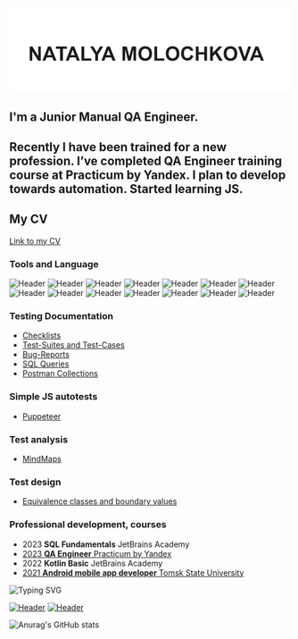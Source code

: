 [![Header](https://github.com/Molochkova/molochkova/blob/main/assets/header.png)](https://vladimir.hh.ru/resume/4e201b0cff0b9da9950039ed1f5763424b6d49/)

## I'm a Junior Manual QA Engineer.

## Recently I have been trained for a new profession. I’ve completed QA Engineer training course at Practicum by Yandex. I plan to develop towards automation. Started learning JS.

## My CV

[Link to my CV](https://drive.google.com/file/d/18e-oqPnRR0QMIwnzmakVtxf7h4CiUmF9/view?usp=sharing/)

### Tools and Language

![Header](https://img.shields.io/badge/Postman-090909?style=for-the-badge&logo=postman&logoColor=f76935)
![Header](https://img.shields.io/badge/Github-090909?style=for-the-badge&logo=github&logoColor=8cc4d7)
![Header](https://img.shields.io/badge/MySQL-090909?style=for-the-badge&logo=mysql&logoColor=00618a)
![Header](https://img.shields.io/badge/PostgreSQL-090909?style=for-the-badge&logo=postgresql&logoColor=0074d0)
![Header](https://img.shields.io/badge/DevTools-090909?style=for-the-badge&logo=googlechrome&logoColor=2674f2)
![Header](https://img.shields.io/badge/AndroidStudio-090909?style=for-the-badge&logo=androidstudio&logoColor=3ad07d)
![Header](https://img.shields.io/badge/CharlesProxy-090909?style=for-the-badge&logo=charlesproxy&logoColor=8cc4d7)
![Header](https://img.shields.io/badge/Swagger-090909?style=for-the-badge&logo=swagger&logoColor=7ede2b)
![Header](https://img.shields.io/badge/YouTrack-090909?style=for-the-badge&logo=youtrack&logoColor=136be1)
![Header](https://img.shields.io/badge/YandexTracker-090909?style=for-the-badge&logo=yandextracker&logoColor=f7f7f7)
![Header](https://img.shields.io/badge/Cygwin-090909?style=for-the-badge&logo=Cygwin&logoColor=f7f7f7)
![Header](https://img.shields.io/badge/Kotlin-090909?style=for-the-badge&logo=kotlin&logoColor=fff)
![Header](https://img.shields.io/badge/Figma-090909?style=for-the-badge&logo=figma&logoColor=7d5fa6)
![Header](https://img.shields.io/badge/Draw.io-090909?style=for-the-badge&logo=drawio&logoColor=4aa73c)

### Testing Documentation

- [Checklists](https://github.com/Molochkova/checklists)
- [Test-Suites and Test-Cases](https://github.com/Molochkova/test-cases)
- [Bug-Reports](https://github.com/Molochkova/bug-reports)
- [SQL Queries](https://github.com/Molochkova/SQL)
- [Postman Collections](https://github.com/Molochkova/postman)

### Simple JS autotests

- [Puppeteer](https://github.com/Molochkova/puppeteer)

### Test analysis

- [MindMaps](https://github.com/Molochkova/mindmaps)

### Test design

- [Equivalence classes and boundary values](https://github.com/Molochkova/testdesign)

### Professional development, courses

- 2023 **SQL Fundamentals** JetBrains Academy
- [2023 **QA Engineer** Practicum by Yandex](https://drive.google.com/file/d/1SnIFBYHYDtL7XuOH9rRbjJa2Y9jX5Sp-/view?usp=sharing/)
- 2022 **Kotlin Basic** JetBrains Academy
- [2021 **Android mobile app developer** Tomsk State University](https://drive.google.com/file/d/1mlolip1z6nfs4PeEyWHQwNhmgZoID4ZN/view?usp=sharing/)

![Typing SVG](https://readme-typing-svg.herokuapp.com?color=%2336BCF7&lines=Contact+me)

[![Header](https://img.shields.io/badge/Telegram-090909?style=for-the-badge&logo=telegram&logoColor=31a5db)](https://t.me/molochkova_n/)
[![Header](https://img.shields.io/badge/WhatsApp-090909?style=for-the-badge&logo=whatsapp&logoColor=elefef)](https://wa.me/79005862323/)

![Anurag's GitHub stats](https://github-readme-stats.vercel.app/api?username=molochkova&show_icons=true&theme=radical)

